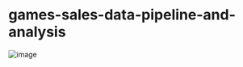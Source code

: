 # games-sales-data-pipeline-and-analysis
![image](https://github.com/ANTONCHTHON/games-sales-data-pipeline-and-analysis/assets/96013226/84d3791d-ff51-4140-8dd4-7ca69b82a9fb)

